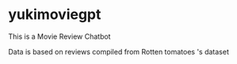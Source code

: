 # yukimoviegpt
This is a Movie Review Chatbot 

Data is based on reviews compiled from Rotten tomatoes 's dataset 
